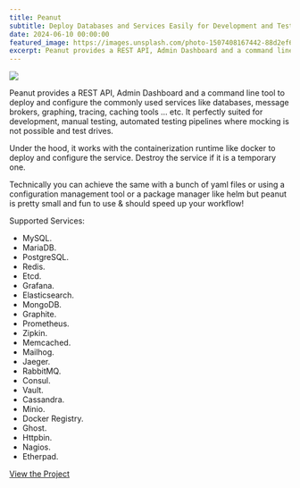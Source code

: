 ```yaml
---
title: Peanut
subtitle: Deploy Databases and Services Easily for Development and Testing Pipelines.
date: 2024-06-10 00:00:00
featured_image: https://images.unsplash.com/photo-1507408167442-88d2ef62e386?q=5
excerpt: Peanut provides a REST API, Admin Dashboard and a command line tool to deploy and configure the commonly used services like databases, message brokers, graphing, tracing, caching tools ... etc
---
```


![](https://images.unsplash.com/photo-1507408167442-88d2ef62e386?q=5)

Peanut provides a REST API, Admin Dashboard and a command line tool to deploy and configure the commonly used services like databases, message brokers, graphing, tracing, caching tools ... etc. It perfectly suited for development, manual testing, automated testing pipelines where mocking is not possible and test drives.

Under the hood, it works with the containerization runtime like docker to deploy and configure the service. Destroy the service if it is a temporary one.

Technically you can achieve the same with a bunch of yaml files or using a configuration management tool or a package manager like helm but peanut is pretty small and fun to use & should speed up your workflow!

Supported Services:

- MySQL.
- MariaDB.
- PostgreSQL.
- Redis.
- Etcd.
- Grafana.
- Elasticsearch.
- MongoDB.
- Graphite.
- Prometheus.
- Zipkin.
- Memcached.
- Mailhog.
- Jaeger.
- RabbitMQ.
- Consul.
- Vault.
- Cassandra.
- Minio.
- Docker Registry.
- Ghost.
- Httpbin.
- Nagios.
- Etherpad.

<a href="https://github.com/Clivern/Peanut" class="button button--large">View the Project</a>
